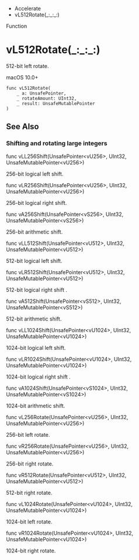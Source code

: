 

- Accelerate
-  vL512Rotate(\_:\_:\_:) 

Function

# vL512Rotate(\_:\_:\_:)

512-bit left rotate.

macOS 10.0+

``` source
func vL512Rotate(
    _ a: UnsafePointer,
    _ rotateAmount: UInt32,
    _ result: UnsafeMutablePointer
)
```

## See Also

### Shifting and rotating large integers

func vLL256Shift(UnsafePointer&lt;vU256>, UInt32, UnsafeMutablePointer&lt;vU256>)

256-bit logical left shift.

func vLR256Shift(UnsafePointer&lt;vU256>, UInt32, UnsafeMutablePointer&lt;vU256>)

256-bit logical right shift.

func vA256Shift(UnsafePointer&lt;vS256>, UInt32, UnsafeMutablePointer&lt;vS256>)

256-bit arithmetic shift.

func vLL512Shift(UnsafePointer&lt;vU512>, UInt32, UnsafeMutablePointer&lt;vU512>)

512-bit logical left shift.

func vLR512Shift(UnsafePointer&lt;vU512>, UInt32, UnsafeMutablePointer&lt;vU512>)

512-bit logical right shift .

func vA512Shift(UnsafePointer&lt;vS512>, UInt32, UnsafeMutablePointer&lt;vS512>)

512-bit arithmetic shift.

func vLL1024Shift(UnsafePointer&lt;vU1024>, UInt32, UnsafeMutablePointer&lt;vU1024>)

1024-bit logical left shift.

func vLR1024Shift(UnsafePointer&lt;vU1024>, UInt32, UnsafeMutablePointer&lt;vU1024>)

1024-bit logical right shift .

func vA1024Shift(UnsafePointer&lt;vS1024>, UInt32, UnsafeMutablePointer&lt;vS1024>)

1024-bit arithmetic shift.

func vL256Rotate(UnsafePointer&lt;vU256>, UInt32, UnsafeMutablePointer&lt;vU256>)

256-bit left rotate.

func vR256Rotate(UnsafePointer&lt;vU256>, UInt32, UnsafeMutablePointer&lt;vU256>)

256-bit right rotate.

func vR512Rotate(UnsafePointer&lt;vU512>, UInt32, UnsafeMutablePointer&lt;vU512>)

512-bit right rotate.

func vL1024Rotate(UnsafePointer&lt;vU1024>, UInt32, UnsafeMutablePointer&lt;vU1024>)

1024-bit left rotate.

func vR1024Rotate(UnsafePointer&lt;vU1024>, UInt32, UnsafeMutablePointer&lt;vU1024>)

1024-bit right rotate.

